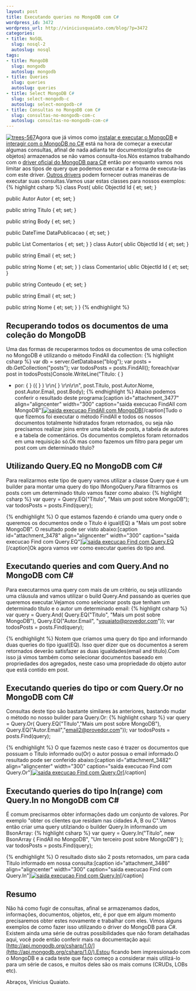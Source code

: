 ```yaml
--- 
layout: post
title: Executando queries no MongoDB com C#
wordpress_id: 3472
wordpress_url: http://viniciusquaiato.com/blog/?p=3472
categories: 
- title: NoSQL
  slug: nosql-2
  autoslug: nosql
tags: 
- title: MongoDB
  slug: mongodb
  autoslug: mongodb
- title: Queries
  slug: queries
  autoslug: queries
- title: Select MongoDB C#
  slug: select-mongodb-c
  autoslug: select-mongodb-c#
- title: Consultas no MongoDB com C#
  slug: consultas-no-mongodb-com-c
  autoslug: consultas-no-mongodb-com-c#
---
```

[![](http://viniciusquaiato.com/blog/wp-content/uploads/2011/05/trees-567-300x225.jpg "trees-567")](http://viniciusquaiato.com/blog/wp-content/uploads/2011/05/trees-567.jpg)Agora que já vimos como [instalar e executar o MongoDB](http://viniciusquaiato.com/blog/primeiros-passos-com-mongodb/) e [interagir com o MongoDB no C#](http://viniciusquaiato.com/blog/mongodb-com-csharp/) está na hora de começar a executar algumas consultas, afinal de nada adianta ter documentos(grafos de objetos) armazenados se não vamos consulta-los.Nós estamos trabalhando com o [driver oficial do MongoDB para C#](https://github.com/mongodb/mongo-csharp-driver) então por enquanto vamos nos limitar aos tipos de query que podemos executar e a forma de executa-las com este driver. [Outros drivers](http://www.mongodb.org/display/DOCS/CSharp+Community+Projects) podem fornecer outras maneiras de executar suas consultas.Vamos usar estas classes para nossos exemplos:
{% highlight csharp %}
class Post{
ublic ObjectId Id {
et;
    set;
    }


public Autor Autor {
et;
    set;
    }


public string Titulo {
et;
    set;
    }


public string Body {
et;
    set;
    }


public DateTime DataPublicacao {
et;
    set;
    }


public List<comentario> Comentarios {
et;
    set;
    }
}
class Autor{
ublic ObjectId Id {
et;
    set;
    }


public string Email {
et;
    set;
    }


public string Nome {
et;
    set;
    }
}
class Comentario{
ublic ObjectId Id {
et;
    set;
    }


public string Conteudo {
et;
    set;
    }


public string Email {
et;
    set;
    }


public string Nome {
et;
    set;
    }
}
</comentario>
{% endhighlight %}


## Recuperando todos os documentos de uma coleção do MongoDB
Uma das formas de recuperarmos todos os documentos de uma collection no MongoDB é utilizando o método FindAll da collection:
{% highlight csharp %}
var db = server.GetDatabase("blog");
var posts = db.GetCollection<post>("posts");
var todosPosts = posts.FindAll();
    foreach(var post in todosPosts)Console.WriteLine("Titulo: {
}
 - por: {
}
({
}
) \r\n{
}
 \r\n\r\n",  post.Titulo, post.Autor.Nome, post.Autor.Email, post.Body);
    </post>
{% endhighlight %}
Abaixo podemos conferir o resultado deste programa:[caption id="attachment_3477" align="aligncenter" width="300" caption="saida execucao FindAll com MongoDB"][![saida execucao FindAll com MongoDB](http://viniciusquaiato.com/blog/wp-content/uploads/2011/05/saida-execucao-FindAll-com-MongoDB-300x119.png "saida execucao FindAll com MongoDB")](http://viniciusquaiato.com/blog/wp-content/uploads/2011/05/saida-execucao-FindAll-com-MongoDB.png)[/caption]Tudo o que fizemos foi executar o método FindAll e todos os nossos documentos totalmente hidratados foram retornados, ou seja não precisamos realizar joins entre uma tabela de posts, a tabela de autores e a tabela de comentários. Os documentos completos foram retornados em uma requisição só.Ok mas como fazemos um filtro para pegar um post com um determinado título?

## Utilizando Query.EQ no MongoDB com C#
Para realizarmos este tipo de query vamos utilizar a classe Query que é um builder para montar uma query do tipo IMongoQuery.Para filtrarmos os posts com um determinado titulo vamos fazer como abaixo:
{% highlight csharp %}
var query = Query.EQ("Titulo", "Mais um post sobre MongoDB");
var todosPosts = posts.Find(query);
    
{% endhighlight %}
O que estamos fazendo é criando uma query onde o queremos os documentos onde o Titulo é igual(EQ) a "Mais um post sobre MongoDB". O resultado pode ser visto abaixo:[caption id="attachment_3478" align="aligncenter" width="300" caption="saida execucao Find com Query.EQ"][![saida execucao Find com Query.EQ](http://viniciusquaiato.com/blog/wp-content/uploads/2011/05/saida-execucao-Find-com-Query.EQ--300x105.png "saida execucao Find com Query.EQ")](http://viniciusquaiato.com/blog/wp-content/uploads/2011/05/saida-execucao-Find-com-Query.EQ-.png)[/caption]Ok agora vamos ver como executar queries do tipo and.

## Executando queries and com Query.And no MongoDB com C#
Para executarmos uma query com mais de um critério, ou seja utilizando uma cláusula and vamos utilizar o build Query.And passando as queries que queremos executar.Vejamos como selecionar posts que tenham um determinado título e o autor um determinado email:
{% highlight csharp %}
var query = Query.And(                      Query.EQ("Titulo", "Mais um post sobre MongoDB"),                      Query.EQ("Autor.Email", "vquaiato@provedor.com"));
var todosPosts = posts.Find(query);
    
{% endhighlight %}
Notem que criamos uma query do tipo and informando duas queries do tipo igual(EQ). Isso quer dizer que os documentos a serem retornados deverão satisfazer as duas igualdades(email and titulo).Com isso já vimos também como selecionar documentos baseado em propriedades dos agregados, neste caso uma propriedade do objeto autor que está contido em post.

## Executando queries do tipo or com Query.Or no MongoDB com C#
Consultas deste tipo são bastante similares às anteriores, bastando mudar o método no nosso builder para Query.Or:
{% highlight csharp %}
var query = Query.Or(                      Query.EQ("Titulo","Mais um post sobre MongoDB"),                      Query.EQ("Autor.Email","email2@provedor.com"));
var todosPosts = posts.Find(query);
    
{% endhighlight %}
O que fazemos neste caso é trazer os documentos que possuam o Titulo informado ou(Or) o autor possua o email informado.O resultado pode ser conferido abaixo:[caption id="attachment_3482" align="aligncenter" width="300" caption="saida execucao Find com Query.Or"][![saida execucao Find com Query.Or](http://viniciusquaiato.com/blog/wp-content/uploads/2011/05/saida-execucao-Find-com-Query.Or_-300x118.png "saida execucao Find com Query.Or")](http://viniciusquaiato.com/blog/wp-content/uploads/2011/05/saida-execucao-Find-com-Query.Or_.png)[/caption]

## Executando queries do tipo In(range) com Query.In no MongoDB com C#
É comum precisarmos obter informações dado um conjunto de valores. Por exemplo "obter os clientes que residam nas cidades A, B ou C".Vamos então criar uma query utilziando o builder Query.In informando um BsonArray:
{% highlight csharp %}
var query = Query.In("Titulo", new BsonArray {
FindAll no MongoDB", "Um terceiro post sobre MongoDB"}
);
var todosPosts = posts.Find(query);
    
{% endhighlight %}
O resultado disto são 2 posts retornados, um para cada Titulo informado em nossa consulta:[caption id="attachment_3486" align="aligncenter" width="300" caption="saida execucao Find com Query.In"][![saida execucao Find com Query.In](http://viniciusquaiato.com/blog/wp-content/uploads/2011/05/saida-execucao-Find-com-Query.In_-300x113.png "saida execucao Find com Query.In")](http://viniciusquaiato.com/blog/wp-content/uploads/2011/05/saida-execucao-Find-com-Query.In_.png)[/caption]

## Resumo
Não há como fugir de consultas, afinal se armazenamos dados, informações, documentos, objetos, etc, é por que em algum momento precisaremos obter estes novamente e trabalhar com eles. Vimos alguns exemplos de como fazer isso utilizando o driver do MongoDB para C#. Existem ainda uma série de outras possibilidades que não foram detalhadas aqui, você pode então conferir mais na documentação aqui: [http://api.mongodb.org/csharp/1.0/](http://api.mongodb.org/csharp/1.0/).Estou ficando bem impressionado com o MongoDB e a cada teste que faço começo a considerar mais utilizá-lo para um série de casos, e muitos deles são os mais comuns (CRUDs, LOBs etc).

Abraços,
Vinicius Quaiato.
